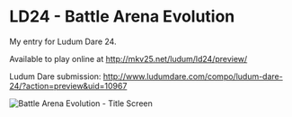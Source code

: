 LD24 - Battle Arena Evolution
====

My entry for Ludum Dare 24.

Available to play online at http://mkv25.net/ludum/ld24/preview/

Ludum Dare submission: http://www.ludumdare.com/compo/ludum-dare-24/?action=preview&uid=10967

![Battle Arena Evolution - Title Screen](http://mkv25.net/ludum/ld24/preview/screenshots/s01_title_screen.png)

